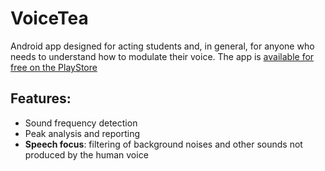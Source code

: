 # VoiceTea

Android app designed for acting students and, in general, for anyone who needs to understand how to modulate their voice.
The app is [available for free on the PlayStore](https://play.google.com/store/apps/details?id=com.truebeans.voicetuner)

## Features:
- Sound frequency detection
- Peak analysis and reporting
- **Speech focus**: filtering of background noises and other sounds not produced by the human voice
